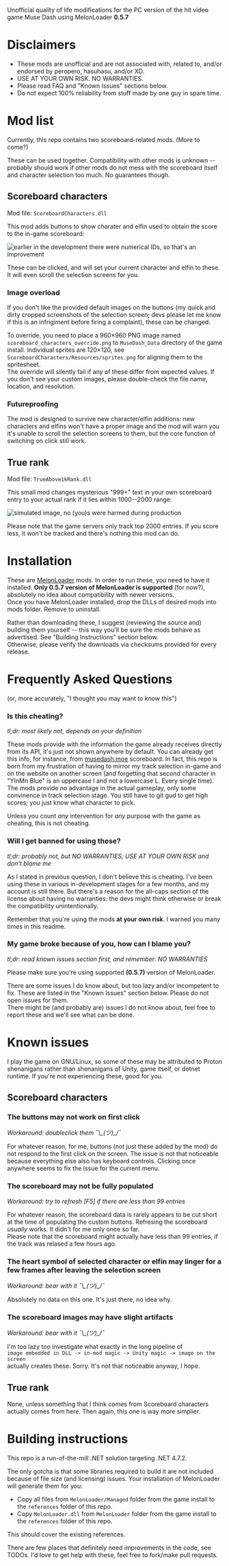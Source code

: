Unofficial quality of life modifications for the PC version of the hit video game Muse Dash using MelonLoader **0.5.7**

# Disclaimers
* These mods are unofficial and are not associated with, related to, and/or endorsed by peropero, hasuhasu, and/or XD.
* USE AT YOUR OWN RISK. NO WARRANTIES.
* Please read FAQ and "Known Issues" sections below.
* Do not expect 100% reliability from stuff made by one guy in spare time. 

# Mod list
Currently, this repo contains two scoreboard-related mods. (More to come?)  

These can be used together. Compatibility with other mods is unknown -- probably should work if other mods do not mess with the scoreboard itself and character selection too much. No guarantees though.

## Scoreboard characters
Mod file: `ScoreboardCharacters.dll`

This mod adds buttons to show charater and elfin used to obtain the score to the in-game scoreboard:

![earlier in the development there were numerical IDs, so that's an improvement](readme-images/scoreboard-characters.png)

These can be clicked, and will set your current character and elfin to these. It will even scroll the selection screens for you.

### Image overload
If you don't like the provided default images on the buttons (my quick and dirty cropped screenshots of the selection screen; devs please let me know if this is an infrigiment before firing a complaint), these can be changed.

To override, you need to place a 960×960 PNG image named `scoreboard_characters_override.png` to `MuseDash_Data` directory of the game install. Individual sprites are 120×120, see `ScoreboardCharacters/Resources/sprites.png` for aligning them to the spritesheet.  
The override will silently fail if any of these differ from expected values. If you don't see your custom images, please double-check the file name, location, and resolution.

### Futureproofing
The mod is designed to survive new character/elfin additions: new characters and elfins won't have a proper image and the mod will warn you it's unable to scroll the selection screens to them, but the core function of switching on click still work.

## True rank
Mod file: `TrueAbove1kRank.dll`

This small mod changes mysterious "999+" text in your own scoreboard entry to your actual rank if it lies within 1000--2000 range:

![simulated image, no (you)s were harmed during production](readme-images/true-rank-showcase.png)

Please note that the game servers only track top 2000 entries. If you score less, it won't be tracked and there's nothing this mod can do.

# Installation
These are [MelonLoader](https://melonwiki.xyz/) mods. In order to run these, you need to have it installed. **Only 0.5.7 version of MelonLoader is supported** (for now?), absolutely no idea about compatibility with newer versions.  
Once you have MelonLoader installed, drop the DLLs of desired mods into mods folder. Remove to uninstall.

Rather than downloading these, I suggest (reviewing the source and) building them yourself -- this way you'll be sure the mods behave as advertised. See "Building Instructions" section below.  
Otherwise, please verify the downloads via checksums provided for every release.

# Frequently Asked Questions
(or, more accurately, "I thought you may want to know this")
### Is this cheating?
_tl;dr: most likely not, depends on your definition_

These mods provide with the information the game already receives directly from its API, it's just not shown anywhere by default. You can already get this info, for instance, from [musedash.moe](https://musedash.moe/) scoreboard. In fact, this repo is born from my frustration of having to mirror my track selection in-game and on the website on another screen (and forgetting that second character in "YInMn Blue" is an uppercase I and not a lowercase L. Every single time).  
The mods provide no advantage in the actual gameplay, only some convinence in track selection stage. You still have to git gud to get high scores; you just know what character to pick.

Unless you count _any_ intervention for _any_ purpose with the game as cheating, this is not cheating.

### Will I get banned for using these?
_tl;dr: probably not, but NO WARRANTIES; USE AT YOUR OWN RISK and don't blame me_

As I stated in previous question, I don't believe this is cheating. I've been using these in various in-development stages for a few months, and my account is still there. But there's a reason for the all-caps section of the license about having no warranties: the devs might think otherwise or break the compatibility unintentionally.  

Remember that you're using the mods **at your own risk**. I warned you many times in this readme.

### My game broke because of you, how can I blame you?
_tl;dr: read known issues section first, and remember: NO WARRANTIES_

Please make sure you're using supported **(0.5.7)** version of MelonLoader.

There are some issues I do know about, but too lazy and/or incompetent to fix. These are listed in the "Known Issues" section below. Please do not open issues for them.  
There might be (and probably are) issues I do not know about, feel free to report these and we'll see what can be done.

# Known issues
I play the game on GNU/Linux, so some of these may be attributed to Proton shenanigans rather than shenanigans of Unity, game itself, or dotnet runtime. If you're not experiencing these, good for you.

## Scoreboard characters
### The buttons may not work on first click
_Workaround: doubleclick them ¯\\\_(ツ)\_/¯_

For whatever reason, for me, buttons (not just these added by the mod) do not respond to the first click on the screen. The issue is not that noticeable because everything else also has keyboard controls. Clicking once anywhere seems to fix the issue for the current menu.

### The scoreboard may not be fully populated
_Workaround: try to refresh [F5] if there are less than 99 entries_

For whatever reason, the scoreboard data is rarely appears to be cut short at the time of populating the custom buttons. Refresing the scoreboard _usually_ works. It didn't for me only once so far.  
Please note that the scoreboard might actually have less than 99 entries, if the track was relased a few hours ago.

### The heart symbol of selected character or elfin may linger for a few frames after leaving the selection screen
_Workaround: bear with it ¯\\\_(ツ)\_/¯_

Absolutely no data on this one. It's just there, no idea why.

### The scoreboard images may have slight artifacts
_Workaround: bear with it ¯\\\_(ツ)\_/¯_

I'm too lazy too investigate what exactly in the long pipeline of  
`image embedded in DLL -> in-mod magic -> Unity magic -> image on the screen`  
actually creates these. Sorry. It's not that noticeable anyway, I hope.

## True rank
None, unless something that I think comes from Scoreboard characters actually comes from here. Then again, this one is way more simplier.

# Building instructions
This repo is a run-of-the-mill .NET solution targeting .NET 4.7.2.

The only gotcha is that some libraries required to build it are not included because of file size (and licensing) issues. Your installation of MelonLoader will generate them for you:
* Copy all files from `MelonLoader/Managed` folder from the game install to the `references` folder of this repo.
* Copy `MelonLoader.dll` from `MelonLoader` folder from the game install to the `references` folder of this repo.

This should cover the existing references.

There are few places that definitely need improvements in the code, see TODOs. I'd love to get help with these, feel free to fork/make pull requests.
